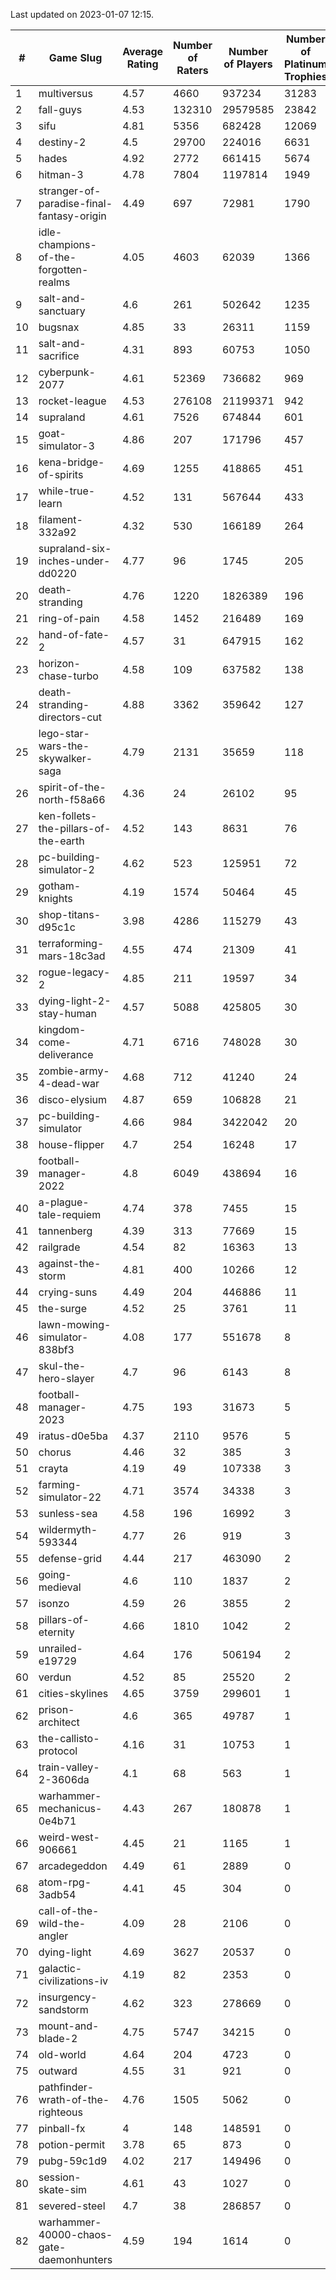 Last updated on 2023-01-07 12:15.


|#|Game Slug|Average Rating|Number of Raters|Number of Players|Number of Platinum Trophies|Max Rarity (%)|
|---|---|---|---|---|---|---|
|1|multiversus|4.57|4660|937234|31283|76|
|2|fall-guys|4.53|132310|29579585|23842|8|
|3|sifu|4.81|5356|682428|12069|96|
|4|destiny-2|4.5|29700|224016|6631|94|
|5|hades|4.92|2772|661415|5674|89|
|6|hitman-3|4.78|7804|1197814|1949|47|
|7|stranger-of-paradise-final-fantasy-origin|4.49|697|72981|1790|98|
|8|idle-champions-of-the-forgotten-realms|4.05|4603|62039|1366|2|
|9|salt-and-sanctuary|4.6|261|502642|1235|83|
|10|bugsnax|4.85|33|26311|1159|97|
|11|salt-and-sacrifice|4.31|893|60753|1050|91|
|12|cyberpunk-2077|4.61|52369|736682|969|65|
|13|rocket-league|4.53|276108|21199371|942|77|
|14|supraland|4.61|7526|674844|601|99|
|15|goat-simulator-3|4.86|207|171796|457|91|
|16|kena-bridge-of-spirits|4.69|1255|418865|451|94|
|17|while-true-learn|4.52|131|567644|433|93|
|18|filament-332a92|4.32|530|166189|264|93|
|19|supraland-six-inches-under-dd0220|4.77|96|1745|205|99|
|20|death-stranding|4.76|1220|1826389|196|91|
|21|ring-of-pain|4.58|1452|216489|169|96|
|22|hand-of-fate-2|4.57|31|647915|162|72|
|23|horizon-chase-turbo|4.58|109|637582|138|88|
|24|death-stranding-directors-cut|4.88|3362|359642|127|90|
|25|lego-star-wars-the-skywalker-saga|4.79|2131|35659|118|97|
|26|spirit-of-the-north-f58a66|4.36|24|26102|95|64|
|27|ken-follets-the-pillars-of-the-earth|4.52|143|8631|76|45|
|28|pc-building-simulator-2|4.62|523|125951|72|74|
|29|gotham-knights|4.19|1574|50464|45|24|
|30|shop-titans-d95c1c|3.98|4286|115279|43|97|
|31|terraforming-mars-18c3ad|4.55|474|21309|41|46|
|32|rogue-legacy-2|4.85|211|19597|34|3|
|33|dying-light-2-stay-human|4.57|5088|425805|30|6|
|34|kingdom-come-deliverance|4.71|6716|748028|30|30|
|35|zombie-army-4-dead-war|4.68|712|41240|24|67|
|36|disco-elysium|4.87|659|106828|21|28|
|37|pc-building-simulator|4.66|984|3422042|20|48|
|38|house-flipper|4.7|254|16248|17|94|
|39|football-manager-2022|4.8|6049|438694|16|49|
|40|a-plague-tale-requiem|4.74|378|7455|15|91|
|41|tannenberg|4.39|313|77669|15|88|
|42|railgrade|4.54|82|16363|13|98|
|43|against-the-storm|4.81|400|10266|12|36|
|44|crying-suns|4.49|204|446886|11|66|
|45|the-surge|4.52|25|3761|11|94|
|46|lawn-mowing-simulator-838bf3|4.08|177|551678|8|85|
|47|skul-the-hero-slayer|4.7|96|6143|8|96|
|48|football-manager-2023|4.75|193|31673|5|80|
|49|iratus-d0e5ba|4.37|2110|9576|5|85|
|50|chorus|4.46|32|385|3|86|
|51|crayta|4.19|49|107338|3|23|
|52|farming-simulator-22|4.71|3574|34338|3|77|
|53|sunless-sea|4.58|196|16992|3|36|
|54|wildermyth-593344|4.77|26|919|3|14|
|55|defense-grid|4.44|217|463090|2|80|
|56|going-medieval|4.6|110|1837|2|66|
|57|isonzo|4.59|26|3855|2|58|
|58|pillars-of-eternity|4.66|1810|1042|2|81|
|59|unrailed-e19729|4.64|176|506194|2|8|
|60|verdun|4.52|85|25520|2|76|
|61|cities-skylines|4.65|3759|299601|1|72|
|62|prison-architect|4.6|365|49787|1|30|
|63|the-callisto-protocol|4.16|31|10753|1|93|
|64|train-valley-2-3606da|4.1|68|563|1|89|
|65|warhammer-mechanicus-0e4b71|4.43|267|180878|1|25|
|66|weird-west-906661|4.45|21|1165|1|85|
|67|arcadegeddon|4.49|61|2889|0|91|
|68|atom-rpg-3adb54|4.41|45|304|0|97|
|69|call-of-the-wild-the-angler|4.09|28|2106|0|59|
|70|dying-light|4.69|3627|20537|0|95|
|71|galactic-civilizations-iv|4.19|82|2353|0|79|
|72|insurgency-sandstorm|4.62|323|278669|0|6|
|73|mount-and-blade-2|4.75|5747|34215|0|23|
|74|old-world|4.64|204|4723|0|83|
|75|outward|4.55|31|921|0|72|
|76|pathfinder-wrath-of-the-righteous|4.76|1505|5062|0|49|
|77|pinball-fx|4|148|148591|0|85|
|78|potion-permit|3.78|65|873|0|98|
|79|pubg-59c1d9|4.02|217|149496|0|73|
|80|session-skate-sim|4.61|43|1027|0|26|
|81|severed-steel|4.7|38|286857|0|4|
|82|warhammer-40000-chaos-gate-daemonhunters|4.59|194|1614|0|75|
